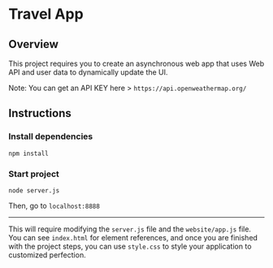 # Travel App

## Overview
This project requires you to create an asynchronous web app that uses Web API and user data to dynamically update the UI. 

Note: You can get an API KEY here > `https://api.openweathermap.org/`

## Instructions

### Install dependencies

```
npm install
```

### Start project

```
node server.js
```

Then, go to `localhost:8888`

---

This will require modifying the `server.js` file and the `website/app.js` file. You can see `index.html` for element references, and once you are finished with the project steps, you can use `style.css` to style your application to customized perfection.
